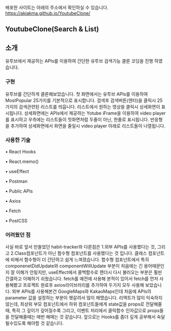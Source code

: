 배포한 사이트는 아래의 주소에서 확인하실 수 있습니다. https://akiakma.github.io/YoutubeClone/

## YoutubeClone(Search & List)


## 소개

유투브에서 제공하는 APIs를 이용하여 간단한 유투브 검색기능 클론 코딩을 진행 하였습니다.


### 구현

유투브를 간단하게 클론해보았습니다. 첫 화면에서는 유투브 APIs를 이용하여 MostPopular 25가지를 기본적으로 표시합니다.
검색후 검색버튼(엔터)을 클릭시 25가지의 검색관련된 리스트를 띄웁니다.
리스트에서 원하는 영상을 클릭시 상세화면이 표시됩니다. 
상세화면에는 APIs에서 제공하는 Yotube iFrame을 이용하여 video player를 표시하고 우측에는 리스트들이 첫화면처럼 두줄이 아닌,
한줄로 표시됩니다. 반응형을 추가하여 상세화면에서 화면을 줄일시 video player 아래로 리스트들이 나열됩니다.

### 사용한 기술

•	React Hooks

•	React.memo()

•	useEffect

•	Postman

• Public APIs

•	Axios

•	Fetch

•	PostCSS

### 어려웠던 점

사실 바로 앞서 만들었던 habit-tracker와 다른점은 1.외부 APIs를 사용했다는 것, 그리고 2.Class컴포넌트가 아닌 함수형 컴포넌트를 사용했다는 것 입니다.
클래스 컴포넌트에 비해서 함수형이 더 간단하고 쉽게 느껴졌습니다. 함수형 컴포넌트에서 특히 componenetDidUpdate와 componentWillUpdate 부분이 처음에는 
긴 용어때문인지 잘 이해가 안됬지만, useEffect에서 콜백함수로 랜더시 다시 불러오는 부분은 훨씬 간결하고 이해하기 쉬웠습니다. fetch를 예전에 사용해 본적이 있어서
fetch를 먼저 사용해봤고 프로젝트 완료후 axios라이브러리를 추가하여 두가지 모두 사용해 보았습니다. 외부 APIs를 사용해본건 GoogleMaps와 KakaoMaps인데 처음에 APIs의 parameter
값을 설정하는 부분이 헷갈려서 많이 헤맸습니다. 리액트가 많이 익숙하지않는데, 최상위 부모 컴포넌트에서 하위 컴포넌트들에게 state값을 props로 전달해줄때, 특히 그 깊이가 깊어질수록 그리고,
이벤트 처리에서 클릭함수 인자값으로 props들을 전달해줄때는 매번 해매는 것 같습니다.
앞으로는 Hooks를 좀더 깊게 공부해서 숙달될수있도록 해야할 것 같습니다.


